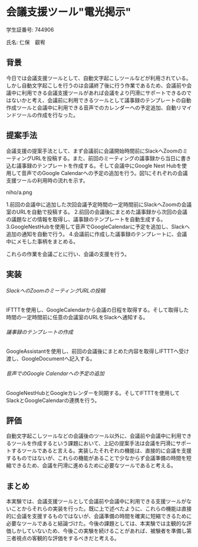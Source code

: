 # 会議支援ツール"電光掲示"
学生証番号: 744906

氏名: 仁保　叡宥
## 背景
今日では会議支援ツールとして、自動文字起こしツールなどが利用されている。しかし自動文字起こしを行うのは会議終了後に行う作業であるため、会議前や会議中に利用できる会議支援ツールがあれば会議をより円滑にサポートできるのではないかと考え、会議前に利用できるツールとして議事録のテンプレートの自動作成ツールと会議中に利用できる音声でのカレンダーへの予定追加、自動リマインドツールの作成を行なった。

## 提案手法
会議支援の提案手法として、まず会議前に会議開始時間前にSlackへZoomのミーティングURLを投稿する。また、前回のミーティングの議事録から当日に書き込む議事録のテンプレートを作成する。そして会議中にGoogle Nest Hubを使用して音声でのGoogle Calendarへの予定の追加を行う。図1にそれぞれの会議支援ツールの利用時の流れを示す。

niho/a.png


1.前回の会議中に追加した次回会議予定時間の一定時間前にSlackへZoomの会議室のURLを自動で投稿する。
2.前回の会議後にまとめた議事録から次回の会議の議題などの情報を取得し、議事録のテンプレートを自動生成する。
3.GoogleNestHubを使用して音声でGoogleCalendarに予定を追加し、Slackへ追加の通知を自動で行う。
4.会議前に作成した議事録のテンプレートに、会議中にメモした事柄をまとめる。


これらの作業を会議ごとに行い、会議の支援を行う。

## 実装
###### SlackへのZoomのミーティングURLの投稿
IFTTTを使用し、GoogleCalendarから会議の日程を取得する。そして取得した時間の一定時間前に任意の会議室のURLをSlackへ通知する。
###### 議事録のテンプレートの作成
GoogleAssistantを使用し、前回の会議後にまとめた内容を取得しIFTTTへ受け渡し、GoogleDocumentへ記入する。
###### 音声でのGoogle Calendarへの予定の追加
GoogleNestHubとGoogleカレンダーを同期する。そしてIFTTTを使用してSlackとGoogleCalendarの連携を行う。

## 評価
自動文字起こしツールなどの会議後のツール以外に、会議前や会議中に利用できるツールを作成するという課題において、上記の提案手法は会議を円滑にサポートするツールであると言える。実装したそれぞれの機能は、直接的に会議を支援するものではないが、これらの機能があることで少なからず会議準備の時間を短縮できるため、会議を円滑に進めるために必要なツールであると考える。

## まとめ
本実験では、会議支援ツールとして会議前や会議中に利用できる支援ツールがないことからそれらの実装を行った。既に上で述べたように、これらの機能は直接的に会議を支援するものではないが、会議準備の時間を確実に短縮できるために必要なツールであると結論づけた。今後の課題としては、本実験では主観的な評価しかしていないため、今後この実験を続けることがあれば、被験者を準備し第三者視点の客観的な評価をするべきだと考える。
